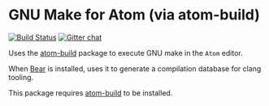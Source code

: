 # GNU Make for Atom (via atom-build)
[![Build Status](https://travis-ci.org/AtomBuild/atom-build-make.svg?branch=master)](https://travis-ci.org/AtomBuild/atom-build-make)
[![Gitter chat](https://badges.gitter.im/noseglid/atom-build.svg)](https://gitter.im/noseglid/atom-build)

Uses the [atom-build](https://github.com/noseglid/atom-build) package to execute
GNU make in the `Atom` editor.

When [Bear](https://github.com/rizsotto/Bear) is installed, uses it to generate a compilation database for clang tooling.

This package requires [atom-build](https://github.com/noseglid/atom-build) to be installed.
